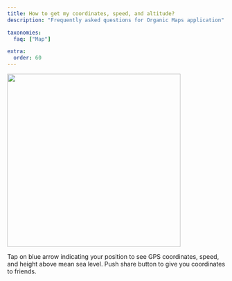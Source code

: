 ```yaml
---
title: How to get my coordinates, speed, and altitude?
description: "Frequently asked questions for Organic Maps application"

taxonomies:
  faq: ["Map"]

extra:
  order: 60
---
```


<img src="/faq/map-06-my-coordinates/my-position.jpg" width="400px"/>

Tap on blue arrow indicating your position to see GPS coordinates, speed, and height above mean sea level.
Push share button to give you coordinates to friends.
